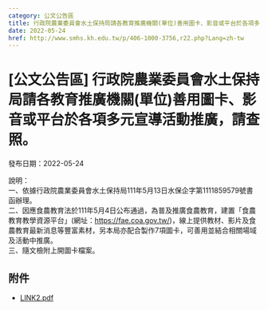 ```yaml
---
category: 公文公告區
title: 行政院農業委員會水土保持局請各教育推廣機關(單位)善用圖卡、影音或平台於各項多元宣導活動推廣，請查照。
date: 2022-05-24
href: http://www.smhs.kh.edu.tw/p/406-1000-3756,r22.php?Lang=zh-tw
---
```


# [公文公告區] 行政院農業委員會水土保持局請各教育推廣機關(單位)善用圖卡、影音或平台於各項多元宣導活動推廣，請查照。

發布日期：2022-05-24

說明：  
一、依據行政院農業委員會水土保持局111年5月13日水保企字第1111859579號書函辦理。  
二、因應食農教育法於111年5月4日公布通過，為普及推廣食農教育，建置「食農教育教學資源平台」(網址：https://fae.coa.gov.tw/)，線上提供教材、影片及食農教育最新消息等豐富素材，另本局亦配合製作7項圖卡，可善用並結合相關場域及活動中推廣。  
三、隨文檢附上開圖卡檔案。

## 附件

- [LINK2.pdf](https://www.smhs.kh.edu.tw/var/file/0/1000/attach/70/pta_3526_8619788_86413.pdf)
